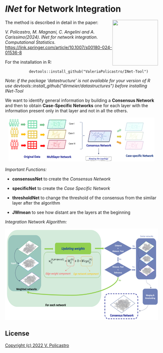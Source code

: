 # *INet* for Network Integration
 <img src="https://github.com/ValeriaPolicastro/Paper-Robin/blob/master/images/logoINet.png" align="right" width="150" height="150"/>
The method is described in detail in the paper:

*V. Policastro, M. Magnani, C. Angelini and A. Carissimo(2024). INet for network integration. Computational Statistics.* https://link.springer.com/article/10.1007/s00180-024-01536-8

For the installation in R:

               devtools::install_github("ValeriaPolicastro/INet-Tool")


*Note: if the package ‘datastructure’ is not available for your version of R use devtools::install_github("dirmeier/datastructures") before installing INet-Tool*


We want to identify general information by building a **Consensus Network** and then to obtain **Case-Specific Networks** one for each layer with the information present only in that layer and not in all the others.


<p align="center">

<img src="https://github.com/ValeriaPolicastro/Images/blob/master/images/Idea2.png" width="480" height="145"/>

</p>


*Important Functions:*

-   **consensusNet** to create the *Consensus Network*

-   **specificNet** to create the *Case Specific Network*

-   **thresholdNet** to change the threshold of the consensus from the similar layer after the algorithm

-   **JWmean** to see how distant are the layers at the beginning



*Integration Network Algorithm:*

<p align="center">

<img src="https://github.com/ValeriaPolicastro/Images/blob/master/images/Algorithm2.png" width="600" height="300"/>

</p>


## License
[Copyright (c) 2022 V. Policastro](https://github.com/ValeriaPolicastro/INet-package/blob/main/LICENSE)



